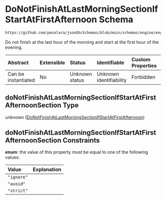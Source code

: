 # DoNotFinishAtLastMorningSectionIfStartAtFirstAfternoon Schema

```txt
https://github.com/penalara/jsonGhcSchemas/blob/main/schemas/engine/engineSpecification.schema.json#/definitions/incompatibilities/properties/doNotFinishAtLastMorningSectionIfStartAtFirstAfternoonSection
```

Do not finish at the last hour of the morning and start at the first hour of the evening.

| Abstract            | Extensible | Status         | Identifiable            | Custom Properties | Additional Properties | Access Restrictions | Defined In                                                                                               |
| :------------------ | :--------- | :------------- | :---------------------- | :---------------- | :-------------------- | :------------------ | :------------------------------------------------------------------------------------------------------- |
| Can be instantiated | No         | Unknown status | Unknown identifiability | Forbidden         | Allowed               | none                | [engineSpecification.schema.json\*](../../../out/engineSpecification.schema.json "open original schema") |

## doNotFinishAtLastMorningSectionIfStartAtFirstAfternoonSection Type

unknown ([DoNotFinishAtLastMorningSectionIfStartAtFirstAfternoon](enginespecification-definitions-incompatibilities-properties-donotfinishatlastmorningsectionifstartatfirstafternoon.md))

## doNotFinishAtLastMorningSectionIfStartAtFirstAfternoonSection Constraints

**enum**: the value of this property must be equal to one of the following values:

| Value      | Explanation |
| :--------- | :---------- |
| `"ignore"` |             |
| `"avoid"`  |             |
| `"strict"` |             |
